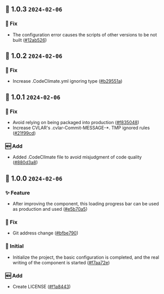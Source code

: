 ## 🎉 1.0.3 `2024-02-06`
### 🐛 Fix
- The configuration error causes the scripts of other versions to be not built ([#12ab526](https://github.com/kwooshung/files/commit/12ab526cb42551656f6fe74b1943097e6da692f4))

## 🎉 1.0.2 `2024-02-06`
### 🐛 Fix
- Increase .CodeClimate.yml ignoring type ([#b29551a](https://github.com/kwooshung/files/commit/b29551af41dff9b80e71dfa2340956a936285cc5))

## 🎉 1.0.1 `2024-02-06`
### 🐛 Fix
- Avoid relying on being packaged into production ([#f835048](https://github.com/kwooshung/files/commit/f835048f01d97bd61af4f9c2dbed503be15f0f7e))
- Increase CVLAR's .cvlar-Commit-MESSAGE-*. TMP ignored rules ([#21f99cd](https://github.com/kwooshung/files/commit/21f99cd742a1c747421f3105b9f28759db848ce9))
### 🆕 Add
- Added .CodeClImate file to avoid misjudgment of code quality ([#880d3a8](https://github.com/kwooshung/files/commit/880d3a813d12d0d0a0792f717319db1f808f4997))

## 🎉 1.0.0 `2024-02-06`
### ✨ Feature
- After improving the component, this loading progress bar can be used as production and used ([#e5b70a5](https://github.com/kwooshung/files/commit/e5b70a5bb4c61964628829dc86628bebe0c00dc5))
### 🐛 Fix
- Git address change ([#bfbe790](https://github.com/kwooshung/files/commit/bfbe790f772046e63360912c290c819504c353dd))
### 🍻 Initial
- Initialize the project, the basic configuration is completed, and the real writing of the component is started ([#f7aa72e](https://github.com/kwooshung/files/commit/f7aa72ec18fa74956a55b81367d00f16034fe3f9))
### 🆕 Add
- Create LICENSE ([#f1a8443](https://github.com/kwooshung/files/commit/f1a844357c7101f3ab82716d16610c55e58b0ae1))